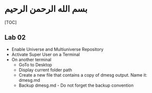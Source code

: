 # بسم الله الرحمن الرحيم

[TOC]

## Lab 02

- Enable Universe and Multiuniverse Repository
- Activate Super User on a Terminal
- On another terminal
  - GoTo to Desktop
  - Display current folder path
  - Create a new file that contains a copy of dmesg output. Name it: dmesg.md
  - Backup dmesg.md - Do not forget the backup convention
